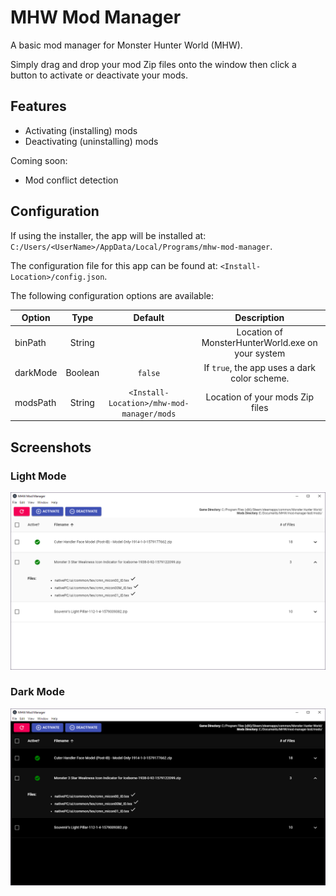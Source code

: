 # MHW Mod Manager

A basic mod manager for Monster Hunter World (MHW).

Simply drag and drop your mod Zip files onto the window then click a button to activate or deactivate your mods.

## Features

- Activating (installing) mods
- Deactivating (uninstalling) mods

Coming soon:

- Mod conflict detection

## Configuration

If using the installer, the app will be installed at: `C:/Users/<UserName>/AppData/Local/Programs/mhw-mod-manager`.

The configuration file for this app can be found at: `<Install-Location>/config.json`.

The following configuration options are available:

| Option   |  Type   |                  Default                  |                    Description                    |
| -------- | :-----: | :---------------------------------------: | :-----------------------------------------------: |
| binPath  | String  |                                           | Location of MonsterHunterWorld.exe on your system |
| darkMode | Boolean |                  `false`                  |   If `true`, the app uses a dark color scheme.    |
| modsPath | String  | `<Install-Location>/mhw-mod-manager/mods` |          Location of your mods Zip files          |

## Screenshots

### Light Mode

![alt text](./screenshots/light-mode.png 'Light Mode')

### Dark Mode

![alt text](./screenshots/dark-mode.png 'Light Mode')
